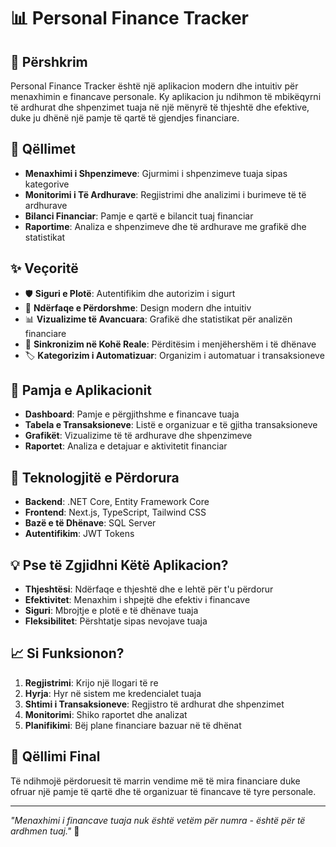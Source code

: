 # 📊 Personal Finance Tracker

## 🌟 Përshkrim
Personal Finance Tracker është një aplikacion modern dhe intuitiv për menaxhimin e financave personale. Ky aplikacion ju ndihmon të mbikëqyrni të ardhurat dhe shpenzimet tuaja në një mënyrë të thjeshtë dhe efektive, duke ju dhënë një pamje të qartë të gjendjes financiare.

## 🎯 Qëllimet
- **Menaxhimi i Shpenzimeve**: Gjurmimi i shpenzimeve tuaja sipas kategorive
- **Monitorimi i Të Ardhurave**: Regjistrimi dhe analizimi i burimeve të të ardhurave
- **Bilanci Financiar**: Pamje e qartë e bilancit tuaj financiar
- **Raportime**: Analiza e shpenzimeve dhe të ardhurave me grafikë dhe statistikat

## ✨ Veçoritë
- 🛡️ **Siguri e Plotë**: Autentifikim dhe autorizim i sigurt
- 📱 **Ndërfaqe e Përdorshme**: Design modern dhe intuitiv
- 📊 **Vizualizime të Avancuara**: Grafikë dhe statistikat për analizën financiare
- 🔄 **Sinkronizim në Kohë Reale**: Përditësim i menjëhershëm i të dhënave
- 🏷️ **Kategorizim i Automatizuar**: Organizim i automatuar i transaksioneve

## 🎨 Pamja e Aplikacionit
- **Dashboard**: Pamje e përgjithshme e financave tuaja
- **Tabela e Transaksioneve**: Listë e organizuar e të gjitha transaksioneve
- **Grafikët**: Vizualizime të të ardhurave dhe shpenzimeve
- **Raportet**: Analiza e detajuar e aktivitetit financiar

## 🚀 Teknologjitë e Përdorura
- **Backend**: .NET Core, Entity Framework Core
- **Frontend**: Next.js, TypeScript, Tailwind CSS
- **Bazë e të Dhënave**: SQL Server
- **Autentifikim**: JWT Tokens

## 💡 Pse të Zgjidhni Këtë Aplikacion?
- **Thjeshtësi**: Ndërfaqe e thjeshtë dhe e lehtë për t'u përdorur
- **Efektivitet**: Menaxhim i shpejtë dhe efektiv i financave
- **Siguri**: Mbrojtje e plotë e të dhënave tuaja
- **Fleksibilitet**: Përshtatje sipas nevojave tuaja

## 📈 Si Funksionon?
1. **Regjistrimi**: Krijo një llogari të re
2. **Hyrja**: Hyr në sistem me kredencialet tuaja
3. **Shtimi i Transaksioneve**: Regjistro të ardhurat dhe shpenzimet
4. **Monitorimi**: Shiko raportet dhe analizat
5. **Planifikimi**: Bëj plane financiare bazuar në të dhënat

## 🎯 Qëllimi Final
Të ndihmojë përdoruesit të marrin vendime më të mira financiare duke ofruar një pamje të qartë dhe të organizuar të financave të tyre personale.

---

*"Menaxhimi i financave tuaja nuk është vetëm për numra - është për të ardhmen tuaj."* 💫 
